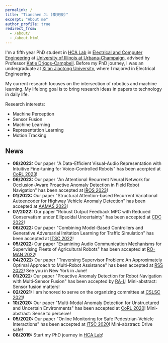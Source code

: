 ```yaml
---
permalink: /
title: "Tianchen Ji (季天辰)"
excerpt: "About me"
author_profile: true
redirect_from: 
  - /about/
  - /about.html
---
```


I'm a fifth year PhD student in [HCA Lab](https://publish.illinois.edu/humancenteredautonomy/) in [Electrical and Computer Engineering](https://ece.illinois.edu/) at [University of Illinois at Urbana-Champaign](https://illinois.edu/), advised by Professor [Katie Driggs-Campbell](https://krdc.web.illinois.edu/). Before my PhD journey, I was an undergraduate at [Xi'an Jiaotong University](http://en.xjtu.edu.cn/), where I majored in Electrical Engineering.

My current research focuses on the intersection of robotics and machine learning. My lifelong goal is to bring research ideas in papers to technology in daily life.

Research interests:
- Machine Perception
- Sensor Fusion
- Machine Learning
- Representation Learning
- Motion Tracking

News
---
- **08/2023:** Our paper "A Data-Efficient Visual-Audio Representation with Intuitive Fine-tuning for Voice-Controlled Robots" has been accrpted at [CoRL 2023](https://openreview.net/forum?id=dxOaNO8bge)!
- **06/2023:** Our paper "An Attentional Recurrent Neural Network for Occlusion-Aware Proactive Anomaly Detection in Field Robot Navigation" has been accepted at [IROS 2023](https://ieee-iros.org/)!
- **01/2023:** Our paper "Structural Attention-based Recurrent Variational Autoencoder for Highway Vehicle Anomaly Detection" has been accepted at [AAMAS 2023](https://www.southampton.ac.uk/~eg/AAMAS2023/forms/contents.htm)!
- **07/2022:** Our paper "Robust Output Feedback MPC with Reduced Conservatism under Ellipsoidal Uncertainty" has been accepted at [CDC 2022](https://ieeexplore.ieee.org/document/9992704)!
- **06/2022:** Our paper "Combining Model-Based Controllers and Generative Adversarial Imitation Learning for Traffic Simulation" has been accepted at [ITSC 2022](https://ieeexplore.ieee.org/document/9922261)!
- **05/2022:** Our paper "Examining Audio Communication Mechanisms for Supervising Fleets of Agricultural Robots" has been accepted at [RO-MAN 2022](https://ieeexplore.ieee.org/document/9900859?denied=)!
- **04/2022:** Our paper "Traversing Supervisor Problem: An Approximately Optimal Approach to Multi-Robot Assistance" has been accepted at [RSS 2022](https://roboticsconference.org/program/papers/059/)! See you in New York in June!
- **01/2022:** Our paper "Proactive Anomaly Detection for Robot Navigation with Multi-Sensor Fusion" has been accepted by [RA-L](https://ieeexplore.ieee.org/document/9720937)! Mini-abstract: Sensor fusion matters!
- **02/2021:** I am honored to serve on the organizing committee at [CSLSC 2021](https://publish.illinois.edu/csl-student-conference-2021/)!
- **10/2020:** Our paper "Multi-Modal Anomaly Detection for Unstructured and Uncertain Environments" has been accepted at [CoRL 2020](https://proceedings.mlr.press/v155/ji21a.html)! Mini-abstract: Sense to perceive!
- **05/2020:** Our paper "Online Monitoring for Safe Pedestrian-Vehicle Interactions" has been accepted at [ITSC 2020](https://ieeexplore.ieee.org/abstract/document/9294366)! Mini-abstract: Drive safe!
- **08/2019:** Start my PhD journey in [HCA Lab](https://publish.illinois.edu/humancenteredautonomy/)!

